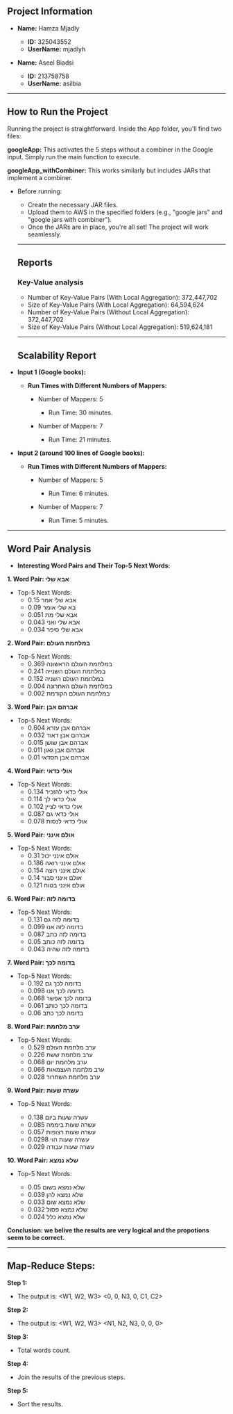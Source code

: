 
## Project Information
- **Name:** Hamza Mjadly
  - **ID:**   325043552
  - **UserName:** mjadlyh  
 
- **Name:** Aseel Biadsi
  - **ID:** 213758758
  - **UserName:** asilbia

---

## How to Run the Project

Running the project is straightforward. Inside the App folder, you'll find two files:

**googleApp:** This activates the 5 steps without a combiner in the Google input. Simply run the main function to execute.

**googleApp_withCombiner:** This works similarly but includes JARs that implement a combiner.
- Before running:

  - Create the necessary JAR files.
  - Upload them to AWS in the specified folders (e.g., "google jars" and "google jars with combiner").
  - Once the JARs are in place, you're all set! The project will work seamlessly.

   
  ---

  ## Reports

  ### Key-Value analysis
  
  - Number of Key-Value Pairs (With Local Aggregation): 372,447,702
  - Size of Key-Value Pairs (With Local Aggregation): 64,594,624 
  - Number of Key-Value Pairs (Without Local Aggregation): 372,447,702
  - Size of Key-Value Pairs (Without Local Aggregation): 519,624,181 

   
  ---

  ## Scalability Report

- **Input 1 (Google books):**

  - **Run Times with Different Numbers of Mappers:**

      - Number of Mappers: 5
        -  Run Time: 30 minutes.

      - Number of Mappers: 7
        -  Run Time: 21 minutes.

- **Input 2 (around 100 lines of Google books):**

  - **Run Times with Different Numbers of Mappers:**

      - Number of Mappers: 5
        -  Run Time: 6 minutes.

      - Number of Mappers: 7
         - Run Time: 5 minutes.

---

  ## Word Pair Analysis

- **Interesting Word Pairs and Their Top-5 Next Words:**


**1.  Word Pair: אבא שלי**

- Top-5 Next Words: 
    -  אבא שלי אמר 0.15
    -  בא שלי אומר	0.09
    -  אבא שלי מת	0.051
    -  אבא שלי ואני	0.043
    -  אבא שלי סיפר	0.034

**2.  Word Pair: במלחמת העולם**

- Top-5 Next Words:
    - במלחמת העולם הראשונה	0.369
    - במלחמת העולם השנייה	0.241
    - במלחמת העולם השניה	0.152
    - במלחמת העולם האחרונה	0.004
    - במלחמת העולם הקודמת	0.002

**3.  Word Pair: אברהם אבן**

- Top-5 Next Words:
    - אברהם אבן עזרא	0.604
    - אברהם אבן דאוד	0.032
    - אברהם אבן שושן	0.015
    - אברהם אבן גאון	0.011
    - אברהם אבן חסדאי	0.01

**4.  Word Pair: אולי כדאי**

- Top-5 Next Words:
    - אולי כדאי להזכיר	0.134
    - אולי כדאי לך	0.114
    - אולי כדאי לציין	0.102
    - אולי כדאי גם	0.087
    - אולי כדאי לנסות	0.078

**5.  Word Pair: אולם אינני**

- Top-5 Next Words: 
    - אולם אינני יכול	0.31
    - אולם אינני רואה	0.186
    - אולם אינני רוצה	0.154
    - אולם אינני סבור	0.14
    - אולם אינני בטוח	0.121


**6.  Word Pair: בדומה לזה**

- Top-5 Next Words:
    - בדומה לזה גם	0.131
    - בדומה לזה אנו	0.099
    - בדומה לזה כתב	0.087
    - בדומה לזה כותב	0.05
    - בדומה לזה שהיה	0.043
  
**7.  Word Pair: בדומה לכך**

- Top-5 Next Words:
    - בדומה לכך גם	0.192
    - בדומה לכך אנו	0.098
    - בדומה לכך אפשר	0.068
    - בדומה לכך כותב	0.061
    - בדומה לכך כתב	0.06
  
**8.  Word Pair: ערב מלחמת**

- Top-5 Next Words:
    - ערב מלחמת העולם	0.529
    - ערב מלחמת ששת	0.226
    - ערב מלחמת יום	0.068
    - ערב מלחמת העצמאות	0.066
    - ערב מלחמת השחרור	0.028

**9.  Word Pair: עשרה שעות**

- Top-5 Next Words: 

    - עשרה שעות ביום	0.138
    - עשרה שעות ביממה	0.085
    - עשרה שעות רצופות	0.057
    - עשרה שעות הוי	0.0298
    - עשרה שעות עבודה	0.029
  
**10.  Word Pair: שלא נמצא**

-  Top-5 Next Words: 

    - שלא נמצא בשום	0.05
    - שלא נמצא להן	0.039
    - שלא נמצא שום	0.033
    - שלא נמצא פסול	0.032
    - שלא נמצא כלל	0.024
 

**Conclusion: we belive the results are very logical and the propotions seem to be correct.**

---

## Map-Reduce Steps:

**Step 1:**
  - The output is: <W1, W2, W3> <0, 0, N3, 0, C1, C2>


**Step 2:**
  - The output is: <W1, W2, W3> <N1, N2, N3, 0, 0, 0>
    
**Step 3:**
  - Total words count.
    
**Step 4:**
  - Join the results of the previous steps.
    
**Step 5:**
  - Sort the results.


    
   
